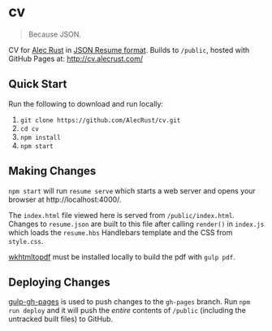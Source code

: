 # cv

> Because JSON.

CV for [Alec Rust](http://www.alecrust.com/) in [JSON Resume format](https://jsonresume.org/). Builds to `/public`, hosted with GitHub Pages at: http://cv.alecrust.com/

## Quick Start

Run the following to download and run locally:

1. `git clone https://github.com/AlecRust/cv.git`
2. `cd cv`
3. `npm install`
4. `npm start`

## Making Changes

`npm start` will run `resume serve` which starts a web server and opens your browser at http://localhost:4000/.

The `index.html` file viewed here is served from `/public/index.html`. Changes to `resume.json` are built to this file after calling `render()` in `index.js` which loads the `resume.hbs` Handlebars template and the CSS from `style.css`.

[wkhtmltopdf](http://wkhtmltopdf.org/) must be installed locally to build the pdf with `gulp pdf`.

## Deploying Changes

[gulp-gh-pages](https://github.com/shinnn/gulp-gh-pages) is used to push changes to the `gh-pages` branch. Run `npm run deploy` and it will push the *entire* contents of `/public` (including the untracked built files) to GitHub.
